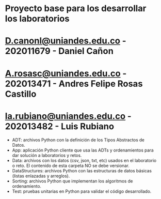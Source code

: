 # Proyecto base para los desarrollar los laboratorios
# D.canonl@uniandes.edu.co - 202011679 - Daniel Cañon
# A.rosasc@uniandes.edu.co - 202013471 - Andres Felipe Rosas Castillo
# la.rubiano@uniandes.edu.co - 202013482 - Luis Rubiano








*	ADT: archivos Python con la definición de los Tipos Abstractos de Datos.
*	App: aplicación Python cliente que usa las ADTs y ordenamientos para dar solución a laboratorios y retos.
*	Data: archivos con los datos (csv, json, txt, etc) usados en el laboratorio o reto. El contenido de esta carpeta NO se debe versionar.
*	DataStructures: archivos Python con las estructuras de datos básicas (listas enlazadas y arreglos).
*	Sorting: archivos Python que implementan los algoritmos de ordenamiento.
*	Test: pruebas unitarias en Python para validar el código desarrollado.
